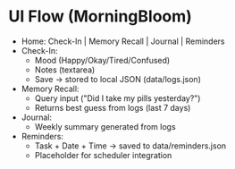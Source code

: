 # UI Flow (MorningBloom)
- Home: Check-In | Memory Recall | Journal | Reminders
- Check-In:
    * Mood (Happy/Okay/Tired/Confused)
    * Notes (textarea)
    * Save -> stored to local JSON (data/logs.json)
- Memory Recall:
    * Query input ("Did I take my pills yesterday?")
    * Returns best guess from logs (last 7 days)
- Journal:
    * Weekly summary generated from logs
- Reminders:
    * Task + Date + Time -> saved to data/reminders.json
    * Placeholder for scheduler integration
